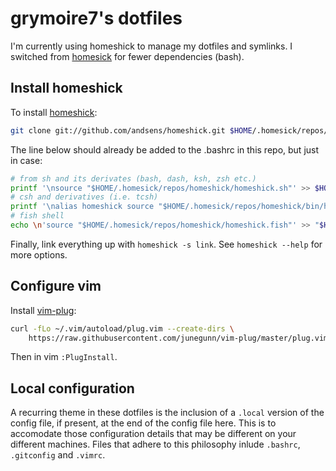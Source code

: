 grymoire7's dotfiles
====================

I'm currently using homeshick to manage my dotfiles and symlinks.  I switched
from [homesick](https://github.com/technicalpickles/homesick) for fewer
dependencies (bash).

## Install homeshick
To install [homeshick](https://github.com/andsens/homeshick):

```bash
git clone git://github.com/andsens/homeshick.git $HOME/.homesick/repos/homeshick
```

The line below should already be added to the .bashrc in this repo, but just in case:

```bash
# from sh and its derivates (bash, dash, ksh, zsh etc.)
printf '\nsource "$HOME/.homesick/repos/homeshick/homeshick.sh"' >> $HOME/.bashrc
# csh and derivatives (i.e. tcsh)
printf '\nalias homeshick source "$HOME/.homesick/repos/homeshick/bin/homeshick.csh"\n' >> $HOME/.cshrc
# fish shell
echo \n'source "$HOME/.homesick/repos/homeshick/homeshick.fish"' >> "$HOME/.config/fish/config.fish"
```

Finally, link everything up with `homeshick -s link`.  See `homeshick --help` for more options.

## Configure vim
Install [vim-plug](https://github.com/junegunn/vim-plug):

```bash
curl -fLo ~/.vim/autoload/plug.vim --create-dirs \
    https://raw.githubusercontent.com/junegunn/vim-plug/master/plug.vim
```

Then in vim `:PlugInstall`.

## Local configuration
A recurring theme in these dotfiles is the inclusion of a `.local` version of
the config file, if present, at the end of the config file here.  This is to
accomodate those configuration details that may be different on your different
machines.  Files that adhere to this philosophy inlude `.bashrc`, `.gitconfig`
and `.vimrc`.

